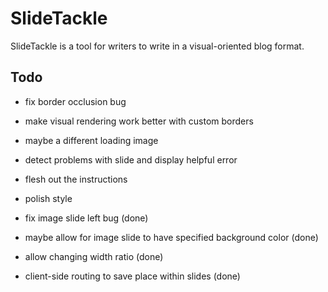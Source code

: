 # SlideTackle

SlideTackle is a tool for writers to write in a visual-oriented blog format.

## Todo

* fix border occlusion bug
* make visual rendering work better with custom borders
* maybe a different loading image
* detect problems with slide and display helpful error

* flesh out the instructions
* polish style
* fix image slide left bug (done)
* maybe allow for image slide to have specified background color (done)
* allow changing width ratio (done)
* client-side routing to save place within slides (done)

